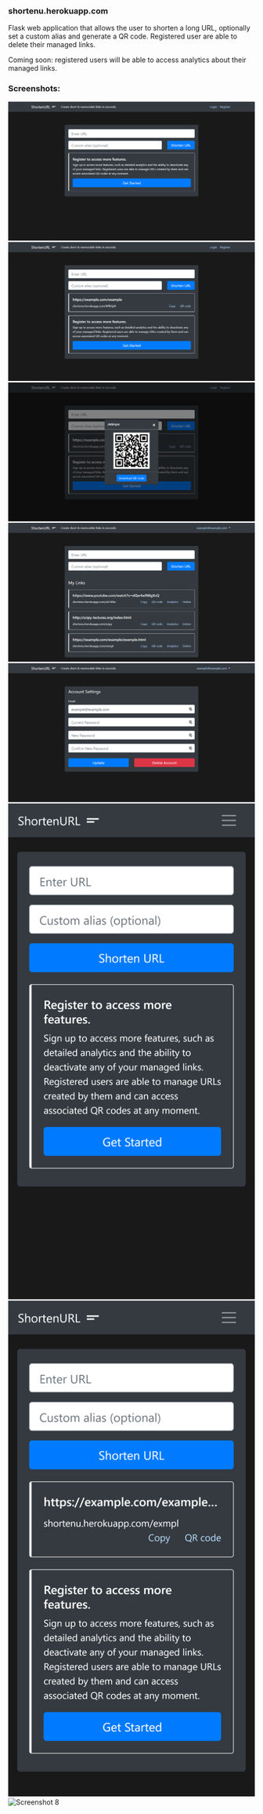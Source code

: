 ### shortenu.herokuapp.com

Flask web application that allows the user to shorten a long URL, optionally set a custom alias and generate a QR code. Registered user are able to delete their managed links.

Coming soon: registered users will be able to access analytics about their managed links.

### Screenshots:
![Screenshot 1](/screenshots/1.png)
![Screenshot 2](/screenshots/2.png)
![Screenshot 3](/screenshots/3.png)
![Screenshot 4](/screenshots/4.png)
![Screenshot 5](/screenshots/5.png)
![Screenshot 6](/screenshots/6.png)
![Screenshot 7](/screenshots/7.png)
![Screenshot 8](/screenshots/8.png)